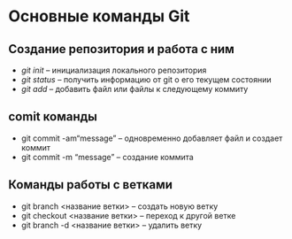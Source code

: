 # Основные команды Git
## Создание репозитория и работа с ним
* *git init* – инициализация локального репозитория
* *git status* – получить информацию от git о его текущем состоянии
* *git add* – добавить файл или файлы к следующему коммиту
## comit команды
* git commit -am“message” – одновременно добавляет файл и создает коммит
* git commit -m “message” – создание коммита
## Команды работы с ветками
* git branch <название ветки> – создать новую ветку
* git checkout <название ветки> – переход к другой ветке
* git branch -d <название ветки> – удалить ветку

